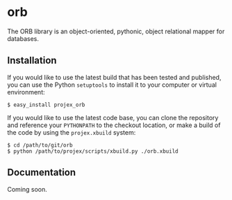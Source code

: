 orb
======================

The ORB library is an object-oriented, pythonic, object relational mapper
for databases.

Installation
-----------------------

If you would like to use the latest build that has been tested and published,
you can use the Python `setuptools` to install it to your computer or virtual
environment:

    $ easy_install projex_orb

If you would like to use the latest code base, you can clone the repository
and reference your `PYTHONPATH` to the checkout location, or make a build
of the code by using the `projex.xbuild` system:

    $ cd /path/to/git/orb
    $ python /path/to/projex/scripts/xbuild.py ./orb.xbuild

Documentation
-----------------------

Coming soon.